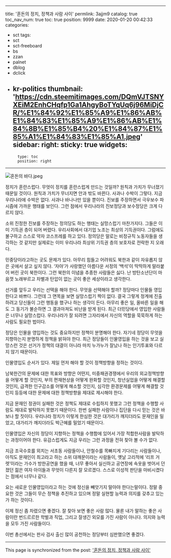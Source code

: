 
---
title: '혼돈의 정치, 정책과 사람 사이'
permlink: 3ajjm9
catalog: true
toc_nav_num: true
toc: true
position: 9999
date: 2020-01-20 00:42:33
categories:
- sct
tags:
- sct
- sct-freeboard
- bs
- zzan
- palnet
- dblog
- dclick
- kr-politics
thumbnail: 'https://cdn.steemitimages.com/DQmVJTSNYXEiM2EnhCHqfp1Ga1AhgyBoTYqUq6j96MiDjCR/%E1%84%92%E1%85%A9%E1%86%AB%E1%84%83%E1%85%A9%E1%86%AB%E1%84%8B%E1%85%B4%20%E1%84%87%E1%85%A1%E1%84%83%E1%85%A1.jpeg'
sidebar:
    right:
        sticky: true
widgets:
    -
        type: toc
        position: right
---


![혼돈의 바다.jpeg](https://cdn.steemitimages.com/DQmVJTSNYXEiM2EnhCHqfp1Ga1AhgyBoTYqUq6j96MiDjCR/%E1%84%92%E1%85%A9%E1%86%AB%E1%84%83%E1%85%A9%E1%86%AB%E1%84%8B%E1%85%B4%20%E1%84%87%E1%85%A1%E1%84%83%E1%85%A1.jpeg)

정치가 혼란스럽다. 무엇이 정치를 혼란스럽게 만드는 것일까? 원칙과 가치가 무너졌기 때문일 것이다. 원칙과 가치가 무너지면 안과 밖도 바뀐다. 사과나 수박이 그렇다. 지금 우리나라에 수박은 없다. 사과나 바나나만 있을 뿐이다. 진보를 주장하면서 극우보수 파시즘에 가까운 행태를 보인다. 그런 점에서 우리나라의 진보정당과 보수정당은 크게 다르지 않다.

소위 진정한 진보를 주장하는 정의당도 하는 행태는 실망스럽기 마찬가지다. 그들은 이미 기득권 층이 되어 버렸다. 우리사회에서 대기업 노조는 최상의 기득권이다. 그럼에도 불구하고 스스로 약자 코스프레를 하고 있다. 정의당은 말로는 비정규직 노동자들을 생각하는 것 같지만 실제로는 이미 우리나라 최상위 기득권 층의 보호자로 전락한 지 오래다.

민중당이라고하는 곳도 문제가 있다. 아무리 힘들고 어려워도 북한과 같이 자유롭지 않은 곳에서 살고 싶지 않다. ‘자야’가 사랑했던 아름다운 서정의 ‘백석’이 딱딱하게 말라붙어 버린 곳이 북한이다. 그런 북한의 이념을 추종한 사람들은 싫다. 난 방탄소년단이 마음껏 노래부르고 차별과 탄압이 없는 곳이 좋은 세상이라고 생각한다.

선거를 앞두고 우리는 선택을 해야 한다. 무엇을 선택해야 할까? 정당마다 인물들 영입한다고 바쁘다. 그런데 그 면목을 보면 실망스럽기 짝이 없다. 결국 그렇게 정계에 진출하려고 당신들이 그런 행동을 했구나 하는 생각이 든다. 아무리 좋은 일, 올바른 일을 해도 그 동기가 불순하면 그 결과마져도 비난을 받게 된다. 최근 더민당에서 영입한 사람들은 너무나 실망스럽다. 우리나라가 잘 되려면 그자리에서 자신의 역할을 묵묵하게 하는 사람도 필요한 법이다.

정당은 인물을 영입하는 것도 중요하지만 정책이 분명해야 한다. 자기네 정당이 무엇을 지향하는지 분명하게 정책을 밝혀야 한다. 최근 정당들이 인물영입을 하는 것을 보고 실망스런 것은 선거가 정책의 대결이 아니라 마치 누가누가 잘났나 하는 인기투표와 다르지 않기 때문이다.

인물영입도 순서가 있다. 제일 먼저 해야 할 것이 정책방향을 정하는 것이다.

남북한간의 문제에 대한 목표와 방향은 어떤지, 미중패권경쟁에서 우리의 외교정책방향을 어떻게 할 것인지, 부의 편재현상을 어떻게 완화할 것인지, 청년실업을 어떻게 해결할 것인지, 급격한 인구감소를 어떻게 해소할 것인지, 심각한 환경문제를 어떻게 해결할 것인지 등등에 대한 문제에 대한 정책방향을 제대로 제시해야 한다.

지금 문재인 정권이 실패한 것은 정책도 제대로 수립하지 못했고 그런 정책을 수행할 사람도 제대로 발탁하지 못했기 때문이다. 한번 실패한 사람이나 집단을 다시 믿는 것은 바보나 할 짓이다. 우리나라 정치가 이렇게 한심한 것은 대가리가 깨지더라도 문재인을 밀었고, 대가리가 깨지더라도 박근혜를 밀었기 때문이다.

인물영입은 자신의 정당이 지향하는 정책을 수행함에 있어서 가장 적합한사람을 발탁하는 과정이어야 한다. 유감스럽게도 지금 우리는 그런 과정을 전혀 찾아 볼 수가 없다.

지금 조국수호를 외치는 서초동 사람들이나, 안철수를 목빠지게 기다리는 사람들이나, 아직도 문재인이 최고라고 하는 소위 대깨문이라는 사람들이, 옛날 고리적에 ‘리프 거렛’이라는 가수가 방한공연을 했을 때, 너무 좋아서 실신하고 공연장에 속옷을 벗어서 던졌던 젊은 여자 아이들과 무엇이 다른지 잘 모르겠다. 스스로 이성적 판단을 마비시켰다는 점에서 너무나 같다.

요는 새로운 인물영입이라고 하는 것에 정신을 빼앗기지 말아야 한다는말이다. 정말 중요한 것은 그들이 무슨 정책을 추진하고 있으며 정말 실현할 능력과 의지를 갖추고 있는가 하는 것이다.

이제 정신 좀 차렸으면 좋겠다. 잘 찾아 보면 좋은 사람 많다. 물론 내가 말하는 좋은 사람이란 번드르르한 학벌과 직업, 그리고 잘생긴 외모를 가진 사람이 아니다. 의지와 능력을 모두 가진 사람들이다.

이번 총선에서는 판사 검사 출신 많이 공천하는 정당부터 심판했으면 좋겠다.

- - -

This page is synchronized from the post: ['혼돈의 정치, 정책과 사람 사이'](https://steemit.com/@oldstone/3ajjm9)
